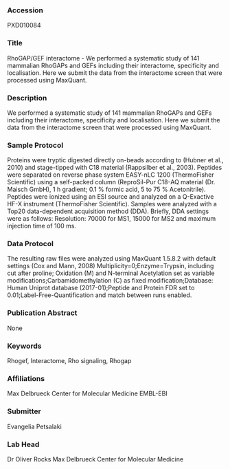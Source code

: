 ### Accession
PXD010084

### Title
RhoGAP/GEF interactome - We performed a systematic study of 141 mammalian RhoGAPs and GEFs including their interactome, specificity and localisation. Here we submit the data from the interactome screen that were processed using MaxQuant.

### Description
We performed a systematic study of 141 mammalian RhoGAPs and GEFs including their interactome, specificity and localisation. Here we submit the data from the interactome screen that were processed using MaxQuant.

### Sample Protocol
Proteins were tryptic digested directly on-beads according to (Hubner et al., 2010) and stage-tipped with C18 material (Rappsilber et al., 2003). Peptides were separated on reverse phase system EASY-nLC 1200 (ThermoFisher Scientific)  using a self-packed column (ReproSil-Pur C18-AQ material (Dr. Maisch GmbH), 1 h gradient; 0.1 % formic acid, 5 to 75 % Acetonitrile). Peptides were ionized using an ESI source and analyzed on a Q-Exactive HF-X instrument (ThermoFisher Scientific). Samples were analyzed with a Top20 data-dependent acquisition method (DDA). Briefly, DDA settings were as follows: Resolution: 70000 for MS1, 15000 for MS2 and maximum injection time of 100 ms.

### Data Protocol
The resulting raw files were analyzed using MaxQuant 1.5.8.2 with default settings (Cox and Mann, 2008) Multiplicity=0;Enzyme=Trypsin, including cut after proline; Oxidation (M) and N-terminal Acetylation set as variable modifications;Carbamidomethylation (C) as fixed modification;Database: Human Uniprot database (2017-01);Peptide and Protein FDR set to 0.01;Label-Free-Quantification and match between runs enabled.

### Publication Abstract
None

### Keywords
Rhogef, Interactome, Rho signaling, Rhogap

### Affiliations
Max Delbrueck Center for Molecular Medicine
EMBL-EBI

### Submitter
Evangelia Petsalaki

### Lab Head
Dr Oliver Rocks
Max Delbrueck Center for Molecular Medicine


